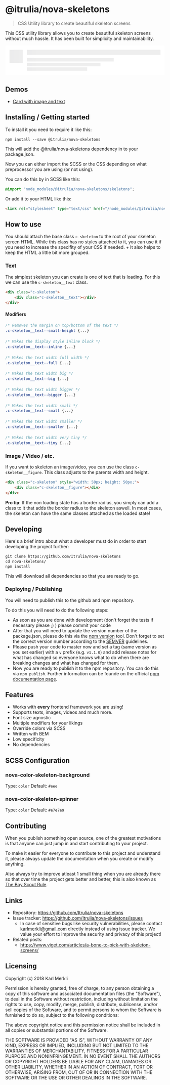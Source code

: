 # @itrulia/nova-skeletons
> CSS Utility library to create beautiful skeleton screens

This CSS utility library allows you to create beautiful skeleton screens without much hassle. It has been built for simplicity and maintainability.

![Skeleton Screenshot](https://raw.githubusercontent.com/itrulia/nova-skeletons/master/screenshot.png)

## Demos

* [Card with image and text](https://codepen.io/Itrulia/pen/dmWxzw)

## Installing / Getting started

To install it you need to require it like this:

```shell
npm install --save @itrulia/nova-skeletons
```

This will add the @itrulia/nova-skeletons dependency in to your package.json.

Now you can either import the SCSS or the CSS depending on what preprocessor you are using (or not using). 

You can do this by in SCSS like this:

```scss
@import "node_modules/@itrulia/nova-skeletons/skeletons";
```

Or add it to your HTML like this:

```html
<link rel="stylesheet" type="text/css" href="/node_modules/@itrulia/nova-skeletons/skeletons.css">
```

## How to use

You should attach the base class `c-skeleton` to the root of your skeleton screen HTML. While this class has no styles attached to it, you can use it if you need to increase the specifity of your CSS if needed. + It also helps to keep the HTML a little bit more grouped.

### Text

The simplest skeleton you can create is one of text that is loading. For this we can use the `c-skeleton__text` class.

```html
<div class="c-skeleton">
    <div class="c-skeleton__text"></div>
</div>
```

#### Modifiers

```css
/* Removes the margin on top/bottom of the text */
.c-skeleton__text--small-height {...}

/* Makes the display style inline block */
.c-skeleton__text--inline {...}

/* Makes the text width full width */
.c-skeleton__text--full {...}

/* Makes the text width big */
.c-skeleton__text--big {...}

/* Makes the text width bigger */
.c-skeleton__text--bigger {...}

/* Makes the text width small */
.c-skeleton__text--small {...}

/* Makes the text width smaller */
.c-skeleton__text--smaller {...}

/* Makes the text width very tiny */
.c-skeleton__text--tiny {...}
```

### Image / Video / etc.

If you want to skeleton an image/video, you can use the class `c-skeleton__figure`. This class adjusts to the parents width and height.

```html
<div class="c-skeleton" style="width: 50px; height: 50px;">
    <div class="c-skeleton__figure"></div>
</div>
```

**Pro tip**: If the non loading state has a border radius, you simply can add a class to it that adds the border radius to the skeleton aswell. In most cases, the skeleton can have the same classes attached as the loaded state!

## Developing

Here's a brief intro about what a developer must do in order to start developing
the project further:

```shell
git clone https://github.com/Itrulia/nova-skeletons
cd nova-skeletons/
npm install
```

This will download all dependencies so that you are ready to go.

### Deploying / Publishing

You will need to publish this to the github and npm repository.

To do this you will need to do the following steps:

* As soon as you are done with development (don't forget the tests if necessary please ;) ) please commit your code
* After that you will need to update the version number of the package.json, please do this via the [npm version](https://docs.npmjs.com/cli/version) tool. Don't forget to set the correct version number according to the [SEMVER](http://semver.org/) guidelines.
* Please push your code to master now and set a tag (same version as you set earlier) with a `v` prefix (e.g. `v1.1.0`) and add release notes for what has changed so everyone knows what to do when there are breaking changes and what has changed for them.
* Now you are ready to publish it to the npm repository. You can do this via `npm publish`. Further information can be founde on the official [npm documentation page](https://docs.npmjs.com/cli/publish).

## Features

* Works with **every** frontend framework you are using!
* Supports texts, images, videos and much more.
* Font size agnostic
* Multiple modifiers for your likings
* Override colors via SCSS
* Written with BEM
* Low specificity
* No dependencies

## SCSS Configuration

### nova-color-skeleton-background
Type: `color`
Default: `#eee`

### nova-color-skeleton-spinner
Type: `color`
Default: `#e7e7e9`

## Contributing

When you publish something open source, one of the greatest motivations is that
anyone can just jump in and start contributing to your project.

To make it easier for everyone to contribute to this project and understand it,
please always update the documentation when you create or modify anything.

Also always try to improve atleast 1 small thing when you are already there so that over time
the project gets better and better, this is also known as [The Boy Scout Rule](http://programmer.97things.oreilly.com/wiki/index.php/The_Boy_Scout_Rule).

## Links

- Repository: https://github.com/Itrulia/nova-skeletons
- Issue tracker: https://github.com/Itrulia/nova-skeletons/issues
  - In case of sensitive bugs like security vulnerabilities, please contact
    karlmerkli@gmail.com directly instead of using issue tracker. We value your effort
    to improve the security and privacy of this project!
- Related posts:
  - https://www.viget.com/articles/a-bone-to-pick-with-skeleton-screens/


## Licensing

Copyright (c) 2018 Karl Merkli

Permission is hereby granted, free of charge, to any person obtaining a copy
of this software and associated documentation files (the "Software"), to deal
in the Software without restriction, including without limitation the rights
to use, copy, modify, merge, publish, distribute, sublicense, and/or sell
copies of the Software, and to permit persons to whom the Software is
furnished to do so, subject to the following conditions:

The above copyright notice and this permission notice shall be included in all
copies or substantial portions of the Software.

THE SOFTWARE IS PROVIDED "AS IS", WITHOUT WARRANTY OF ANY KIND, EXPRESS OR
IMPLIED, INCLUDING BUT NOT LIMITED TO THE WARRANTIES OF MERCHANTABILITY,
FITNESS FOR A PARTICULAR PURPOSE AND NONINFRINGEMENT. IN NO EVENT SHALL THE
AUTHORS OR COPYRIGHT HOLDERS BE LIABLE FOR ANY CLAIM, DAMAGES OR OTHER
LIABILITY, WHETHER IN AN ACTION OF CONTRACT, TORT OR OTHERWISE, ARISING FROM,
OUT OF OR IN CONNECTION WITH THE SOFTWARE OR THE USE OR OTHER DEALINGS IN THE
SOFTWARE.
